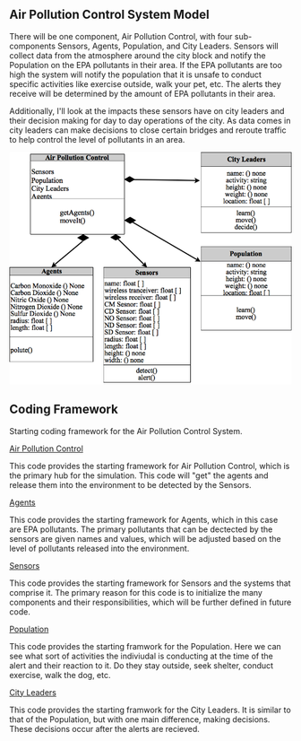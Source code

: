 ## Air Pollution Control System Model

There will be one component, Air Pollution Control, with four sub-components Sensors, Agents, Population, and City Leaders.  Sensors will collect data from the atmosphere around the city block and notify the Population on the EPA pollutants in their area.  If the EPA pollutants are too high the system will notify the population that it is unsafe to conduct specific activities like exercise outside, walk your pet, etc.  The alerts they receive will be determined by the amount of EPA pollutants in their area.

Additionally, I'll look at the impacts these sensors have on city leaders and their decision making for day to day operations of the city.  As data comes in city leaders can make decisions to close certain bridges and reroute traffic to help control the level of pollutants in an area.

![Class Diagram](images/APCSClassDiagram.png)

## Coding Framework

Starting coding framework for the Air Pollution Control System.

[Air Pollution Control](https://github.com/IDS6145-18Spring/assignment-1-practice-designing-models-Brian-Varns/blob/master/code/APC_system/Air_Pollution_Control.py)

This code provides the starting framework for Air Pollution Control, which is the primary hub for the simulation.  This code will "get" the agents and release them into the environment to be detected by the Sensors.

[Agents](https://github.com/IDS6145-18Spring/assignment-1-practice-designing-models-Brian-Varns/blob/master/code/APC_system/Agents.py)

This code provides the starting framework for Agents, which in this case are EPA pollutants.  The primary pollutants that can be dectected by the sensors are given names and values, which will be adjusted based on the level of pollutants released into the environment.

[Sensors](https://github.com/IDS6145-18Spring/assignment-1-practice-designing-models-Brian-Varns/blob/master/code/APC_system/Sensors.py)

This code provides the starting framework for Sensors and the systems that comprise it.  The primary reason for this code is to initialize the many components and their responsibilities, which will be further defined in future code.

[Population](https://github.com/IDS6145-18Spring/assignment-1-practice-designing-models-Brian-Varns/blob/master/code/APC_system/Population.py)

This code provides the starting framwork for the Population.  Here we can see what sort of activities the indiviudal is conducting at the time of the alert and their reaction to it.  Do they stay outside, seek shelter, conduct exercise, walk the dog, etc.

[City Leaders](https://github.com/IDS6145-18Spring/assignment-1-practice-designing-models-Brian-Varns/blob/master/code/APC_system/City_Leaders.py)

This code provides the starting framwork for the City Leaders.  It is similar to that of the Population, but with one main difference, making decisions.  These decisions occur after the alerts are recieved.